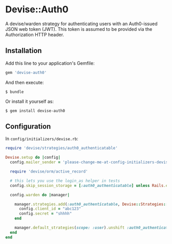 # Devise::Auth0

A devise/warden strategy for authenticating users with an Auth0-issued JSON web
token (JWT). This token is assumed to be provided via the Authorization HTTP
header.

## Installation

Add this line to your application's Gemfile:

```ruby
gem 'devise-auth0'
```

And then execute:

    $ bundle

Or install it yourself as:

    $ gem install devise-auth0

## Configuration

In `config/initializers/devise.rb`:

``` ruby
require 'devise/strategies/auth0_authenticatable'

Devise.setup do |config|
  config.mailer_sender = 'please-change-me-at-config-initializers-devise@example.com'

  require 'devise/orm/active_record'

  # this lets you use the login_as helper in tests
  config.skip_session_storage = [:auth0_authenticatable] unless Rails.env.test?

  config.warden do |manager|

    manager.strategies.add(:auth0_authenticatable, Devise::Strategies::Auth0Authenticatable) do
      config.client_id = "abc123"
      config.secret = "shhhh"
    end

    manager.default_strategies(scope: :user).unshift :auth0_authenticatable
  end
end
```
